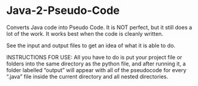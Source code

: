 # Java-2-Pseudo-Code
Converts Java code into Pseudo Code. It is NOT perfect, but it still does a lot of the work. It works best when the code is cleanly written.

See the input and output files to get an idea of what it is able to do.

INSTRUCTIONS FOR USE:
All you have to do is put your project file or folders into the same directory as the python file, and after running it, a folder labelled “output” will appear with all of the pseudocode for every “.java” file inside the current directory and all nested directories.
